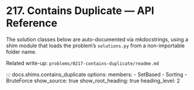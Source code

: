 # 217. Contains Duplicate — API Reference

The solution classes below are auto-documented via mkdocstrings, using a shim module that loads the problem’s
`solutions.py` from a non-importable folder name.

Related write-up: `problems/0217-contains-duplicate/readme.md`

::: docs.shims.contains_duplicate options: members: \- SetBased \- Sorting \- BruteForce show_source: true
show_root_heading: true heading_level: 2
